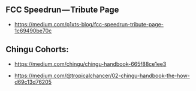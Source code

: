 ## FCC Speedrun — Tribute Page

- https://medium.com/p1xts-blog/fcc-speedrun-tribute-page-1c69490be70c

## Chingu Cohorts:

- https://medium.com/chingu/chingu-handbook-665f88ce1ee3

- https://medium.com/@tropicalchancer/02-chingu-handbook-the-how-d69c13d76205

